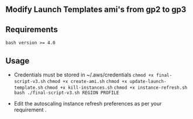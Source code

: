 ## Modify Launch Templates ami's from gp2 to gp3

## Requirements 
`bash version >= 4.0`

## Usage 
- Credentials must be stored in ~/.aws/credentials
`chmod +x final-script-v3.sh`
`chmod +x create-ami.sh`
`chmod +x update-launch-template.sh`
`chmod +x kill-instances.sh`
`chmod +x instance-refresh.sh`
`bash ./final-script-v3.sh REGION PROFILE `

- Edit the autoscaling instance refresh preferences as per your requirement . 

